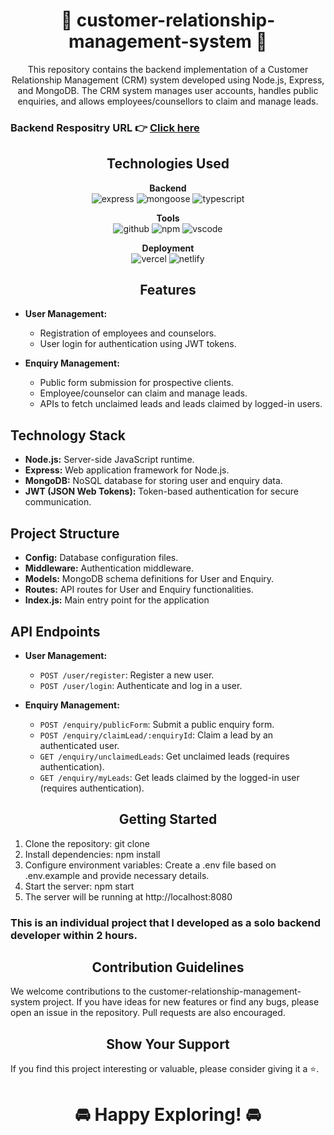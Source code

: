 <h1 align="center">🚀 customer-relationship-management-system 🚀</h1>

<p align="center">
This repository contains the backend implementation of a Customer Relationship Management (CRM) system developed using Node.js, Express, and MongoDB. The CRM system manages user accounts, handles public enquiries, and allows employees/counsellors to claim and manage leads.

### Backend Respositry URL 👉 [Click here](https://crm-api-su4c.onrender.com/)

</p>

<h2 align="center">Technologies Used</h2>

<p align="center">
  <b>Backend</b><br>
  <img src="https://img.shields.io/badge/expressjs-%777BB4.svg?style=for-the-badge&logo=express.js&logoColor=white" alt="express">
  <img src="https://img.shields.io/badge/mongoose-%2300f.svg?style=for-the-badge&logo=mongoose&logoColor=white" alt="mongoose">
  <img src="https://img.shields.io/badge/typescript-%23007ACC.svg?style=for-the-badge&logo=typescript&logoColor=white" alt="typescript">
</p>

<p align="center">
  <b>Tools</b><br>
  <img src="https://img.shields.io/badge/GitHub-100000?style=for-the-badge&logo=github&logoColor=white" alt="github">
  <img src="https://img.shields.io/badge/NPM-%23000000.svg?style=for-the-badge&logo=npm&logoColor=white" alt="npm">
  <img src="https://img.shields.io/badge/Visual%20Studio-5C2D91.svg?style=for-the-badge&logo=visual-studio&logoColor=white" alt="vscode">
</p>

<p align="center">
  <b>Deployment</b><br>
  <img src="https://img.shields.io/badge/vercel-%23000000.svg?style=for-the-badge&logo=vercel&logoColor=white" alt="vercel">
  <img src="https://img.shields.io/badge/netlify-%23000000.svg?style=for-the-badge&logo=netlify&logoColor=#00C7B7" alt="netlify">
</p>


<h2 align="center">Features</h2>

- **User Management:**
  - Registration of employees and counselors.
  - User login for authentication using JWT tokens.

- **Enquiry Management:**
  - Public form submission for prospective clients.
  - Employee/counselor can claim and manage leads.
  - APIs to fetch unclaimed leads and leads claimed by logged-in users.

## Technology Stack

- **Node.js:** Server-side JavaScript runtime.
- **Express:** Web application framework for Node.js.
- **MongoDB:** NoSQL database for storing user and enquiry data.
- **JWT (JSON Web Tokens):** Token-based authentication for secure communication.

## Project Structure

- **Config:** Database configuration files.
- **Middleware:** Authentication middleware.
- **Models:** MongoDB schema definitions for User and Enquiry.
- **Routes:** API routes for User and Enquiry functionalities.
- **Index.js:** Main entry point for the application

## API Endpoints

- **User Management:**
  - `POST /user/register`: Register a new user.
  - `POST /user/login`: Authenticate and log in a user.

- **Enquiry Management:**
  - `POST /enquiry/publicForm`: Submit a public enquiry form.
  - `POST /enquiry/claimLead/:enquiryId`: Claim a lead by an authenticated user.
  - `GET /enquiry/unclaimedLeads`: Get unclaimed leads (requires authentication).
  - `GET /enquiry/myLeads`: Get leads claimed by the logged-in user (requires authentication).

<h2 align="center">Getting Started</h2>

1. Clone the repository: git clone <repository-url>
2. Install dependencies: npm install
3. Configure environment variables: Create a .env file based on .env.example and provide necessary details.
4. Start the server: npm start
5. The server will be running at http://localhost:<PORT>8080

<h3>This is an individual project that I developed as a solo backend developer within 2 hours.</h3>

<h2 align="center">Contribution Guidelines</h2>

We welcome contributions to the customer-relationship-management-system project. If you have ideas for new features or find any bugs, please open an issue in the repository. Pull requests are also encouraged.

<h2 align="center">Show Your Support</h2>

If you find this project interesting or valuable, please consider giving it a ⭐️.

<h1 align="center">🚘 Happy Exploring! 🚘</h1>
